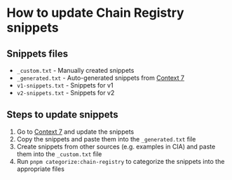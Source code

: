 # How to update Chain Registry snippets

## Snippets files

- `_custom.txt` - Manually created snippets
- `_generated.txt` - Auto-generated snippets from [Context 7](https://context7.com/hyperweb-io/chain-registry)
- `v1-snippets.txt` - Snippets for v1
- `v2-snippets.txt` - Snippets for v2

## Steps to update snippets

1. Go to [Context 7](https://context7.com/hyperweb-io/chain-registry) and update the snippets
2. Copy the snippets and paste them into the `_generated.txt` file
3. Create snippets from other sources (e.g. examples in CIA) and paste them into the `_custom.txt` file
4. Run `pnpm categorize:chain-registry` to categorize the snippets into the appropriate files
